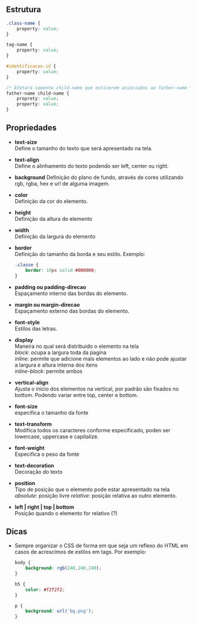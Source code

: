 ## Estrutura  

```css
.class-name {
    property: value;
}

tag-name {
    property: value;
}

#identificacao-id {
    property: value;
}

/* Afetará somente child-name que estiverem associados ao father-name */
father-name child-name {
    proprety: value;
    property: value;
}

```


## Propriedades


- **text-size**  
  Define o tamanho do texto que será apresentado na tela.

- **text-align**  
  Define o alinhamento do texto podendo ser left, center ou right.

- **background**
  Definição do plano de fundo, através de cores utilizando rgb, rgba, hex e url de alguma imagem.

- **color**  
  Definição da cor do elemento.

- **height**  
  Definição da altura do elemento

- **width**  
  Definição da largura do elemento
  
- **border**  
  Definição do tamanho da borda e seu estilo. Exemplo:
  ```css
  .classe {
      border: 10px solid #000000;
  }
  ```
  
- **padding ou padding-direcao**  
  Espaçamento interno das bordas do elemento.

- **margin ou margin-direcao**  
  Espaçamento externo das bordas do elemento.

- **font-style**  
  Estilos das letras.

- **display**  
  Maneira no qual será distribuido o elemento na tela  
  *block*: ocupa a largura toda da pagina  
  *inline*: permite que adicione mais elementos ao lado e não pode ajustar a largura e altura interna dos itens   
  *inline-block*: permite ambos

- **vertical-align**  
  Ajusta o inicio dos elementos na vertical, por padrão são fixados no bottom. Podendo variar entre top, center e bottom.

- **font-size**  
  especifica o tamanho da fonte

- **text-transform**  
  Modifica todos os caracteres conforme especificado, poden ser lowercase, uppercase e capitalize.

- **font-weight**  
  Especifica o peso da fonte

- **text-decoration**  
  Decoração do texto

- **position**  
  Tipo de posição que o elemento pode estar apresentado na tela  
  *absolute*: posição livre
  *relative*: posição relativa ao outro elemento. 

- **left | right | top | bottom**  
  Posição quando o elemento for relativo (?)

## Dicas
- Sempre organizar o CSS de forma em que seja um reflexo do HTML em casos de acrescímos de estilos em tags. Por exemplo:  
  ```css
  body {
      background: rgb(240,240,240);
  }
  
  h5 {
      color: #f2f2f2;
  }

  p {
      background: url('bg.png');
  }
  ```
